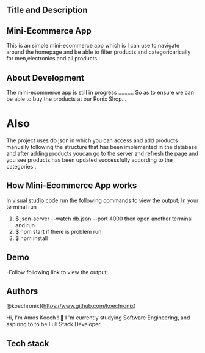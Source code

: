 ## Title and Description

## Mini-Ecommerce App
This is an simple mini-ecommerce app which is I can use to navigate around the homepage 
and be able to filter products and categoricarically for men,electronics and all products.

## About Development
The mini-ecommerce app is still in progress ..........
So as to ensure we can be able to buy the products at our Ronix Shop...

# Also 
The project uses db json in which you can access and add products manually following 
the structure that has been implemented in the database and after adding products 
youcan go to the server and refresh the page and you see products has been updated successfully according to the categories..


## How Mini-Ecommerce App works
In visual studio code 
run the following commands to view the output;
In your terminal run 
 1. $ json-server --watch db.json --port 4000
  then open another terminal and run
 2.  $ npm start
  if there is problem run
  3. $ npm install


 ## Demo
 -Follow following link to view the output; 



## Authors
 @koechronix](https://www.github.com/koechronix)

Hi, I'm Amos Koech ! 👋
I 'm currently studying Software Engineering, and aspiring to to be Full Stack Developer.


## Tech stack
